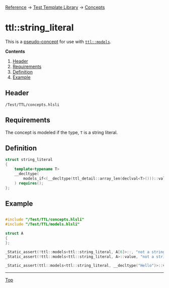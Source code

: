 [Reference](../../ShaderTestFramework.md) -> [Test Template Library](../TTL.md) -> [Concepts](./ConceptsHeader.md)

# ttl::string_literal

This is a [pseudo-concept](../PseudoConcepts.md) for use with [`ttl::models`](../Models/Models.md).

**Contents**
1. [Header](#header)
2. [Requirements](#requirements)
3. [Definition](#definition)
4. [Example](#example)

## Header

`/Test/TTL/concepts.hlsli`

## Requirements

The concept is modeled if the type, `T` is a string literal.

## Definition

```c++
struct string_literal
{
    template<typename T>
    __decltype(
        models_if<(__decltype(ttl_detail::array_len(declval<T>()))::value > 0)>()
    ) requires();
};
```

## Example

```c++

#include "/Test/TTL/concepts.hlsli"
#include "/Test/TTL/models.hlsli"

struct A
{
};

_Static_assert(!ttl::models<ttl::string_literal, A[6]>::, "not a string literal");
_Static_assert(!ttl::models<ttl::string_literal, A>::value, "not a string literal");

_Static_assert(ttl::models<ttl::string_literal, __decltype("Hello")>::value, "Is a string literal");

```
---

[Top](#ttlstring_literal)